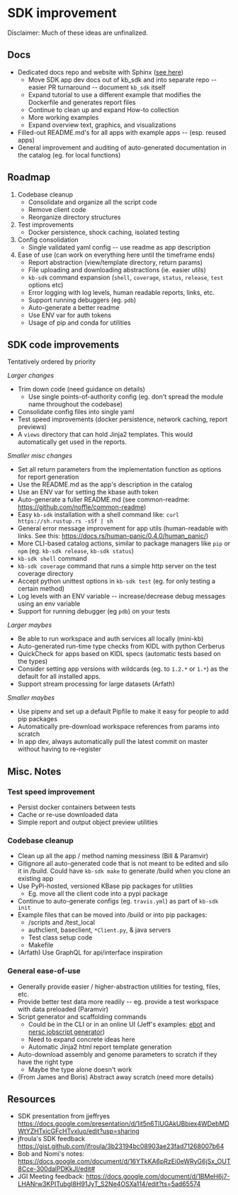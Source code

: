 # SDK improvement

Disclaimer: Much of these ideas are unfinalized.

## Docs

* Dedicated docs repo and website with Sphinx ([see here](https://kbase.github.io/kb_sdk_docs/))
  * Move SDK app dev docs out of kb_sdk and into separate repo -- easier PR turnaround -- document `kb_sdk` itself
  * Expand tutorial to use a different example that modifies the Dockerfile and generates report files
  * Continue to clean up and expand How-to collection
  * More working examples
  * Expand overview text, graphics, and visualizations
* Filled-out README.md's for all apps with example apps -- (esp. reused apps)
* General improvement and auditing of auto-generated documentation in the catalog (eg. for local functions)

## Roadmap

1. Codebase cleanup
   * Consolidate and organize all the script code
   * Remove client code
   * Reorganize directory structures
2. Test improvements
   * Docker persistence, shock caching, isolated testing
3. Config consolidation
   * Single validated yaml config -- use readme as app description
4. Ease of use (can work on everything here until the timeframe ends)
   * Report abstraction (view/template directory, return params)
   * File uploading and downloading abstractions (ie. easier utils)
   * `kb-sdk` command expansion (`shell`, `coverage`, `status`, `release`, `test` options etc)
   * Error logging with log levels, human readable reports, links, etc.
   * Support running debuggers (eg. `pdb`)
   * Auto-generate a better readme 
   * Use ENV var for auth tokens
   * Usage of pip and conda for utilities


## SDK code improvements

Tentatively ordered by priority

_Larger changes_

* Trim down code (need guidance on details)
    * Use single points-of-authority config (eg. don't spread the module name throughout the codebase)
* Consolidate config files into single yaml
* Test speed improvements (docker persistence, network caching, report previews)
* A `views` directory that can hold Jinja2 templates. This would automatically get used in the reports.

_Smaller misc changes_

* Set all return parameters from the implementation function as options for report generation
* Use the README.md as the app's description in the catalog
* Use an ENV var for setting the kbase auth token
* Auto-generate a fuller README.md (see common-readme: https://github.com/noffle/common-readme)
* Easy `kb-sdk` installation with a shell command like: `curl https://sh.rustup.rs -sSf | sh`
* General error message improvement for app utils (human-readable with links. See this: https://docs.rs/human-panic/0.4.0/human_panic/)
* More CLI-based catalog actions, similar to package managers like `pip` or `npm` (eg. `kb-sdk release`, `kb-sdk status`)
* `kb-sdk shell` command
* `kb-sdk coverage` command that runs a simple http server on the test coverage directory
* Accept python unittest options in `kb-sdk test` (eg. for only testing a certain method)
* Log levels with an ENV variable -- increase/decrease debug messages using an env variable
* Support for running debugger (eg `pdb`) on your tests

_Larger maybes_

* Be able to run workspace and auth services all locally (mini-kb)
* Auto-generated run-time type checks from KIDL with python Cerberus
* QuickCheck for apps based on KIDL specs (automatic tests based on the types)
* Consider setting app versions with wildcards (eg. to `1.2.*` or `1.*`) as the default for all installed apps.
* Support stream processing for large datasets (Arfath)

_Smaller maybes_

* Use pipenv and set up a default Pipfile to make it easy for people to add pip packages
* Automatically pre-download workspace references from params into scratch
* In app dev, always automatically pull the latest commit on master without having to re-register

## Misc. Notes

### Test speed improvement

* Persist docker containers between tests
* Cache or re-use downloaded data
* Simple report and output object preview utilities

### Codebase cleanup

* Clean up all the app / method naming messiness (Bill & Paramvir)
* Gitignore all auto-generated code that is not meant to be edited and silo it in /build. Could have `kb-sdk make` to generate /build when you clone an existing app
* Use PyPi-hosted, versioned KBase pip packages for utilities
  * Eg. move all the client code into a pypi package
* Continue to auto-generate configs (eg. `travis.yml`) as part of `kb-sdk init`
* Example files that can be moved into /build or into pip packages:
  * /scripts and /test_local
  * authclient, baseclient, `*Client.py`, & java servers
  * Test class setup code
  * Makefile
* (Arfath) Use GraphQL for api/interface inspiration

### General ease-of-use

* Generally provide easier / higher-abstraction utilities for testing, files, etc.
* Provide better test data more readily -- eg. provide a test workspace with data preloaded (Paramvir)
* Script generator and scaffolding commands
  * Could be in the CLI or in an online UI (Jeff's examples: [ebot](https://www.ncbi.nlm.nih.gov/Class/PowerTools/eutils/ebot/ebot.cgi) and [nersc jobscript generator](https://my.nersc.gov/script_generator.php))
  * Need to expand concrete ideas here
  * Automatic Jinja2 html report template generation 
* Auto-download assembly and genome parameters to scratch if they have the right type
  * Maybe the type alone doesn't work
* (From James and Boris) Abstract away scratch (need more details)

## Resources

* SDK presentation from jjeffryes https://docs.google.com/presentation/d/1it5n6TlUGAkUBbiex4WDebMDWtYZHTxicGFcHTvxluo/edit?usp=sharing
* jfroula's SDK feedback https://gist.github.com/jfroula/3b23194bc08903ae23fad71268007b64
* Bob and Nomi's notes: https://docs.google.com/document/d/16YTkKA6pRzEi0eWRyG6jSx_OUT8Cce-300dalPDKkJI/edit#
* JGI Meeting feedback: https://docs.google.com/document/d/1BMeH6j7-LHANrw3KPITubgI8H91JyT_S2Ne4OSXa114/edit?ts=5ad65574
